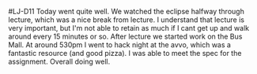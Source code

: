 #LJ-D11
Today went quite well. We watched the eclipse halfway through lecture, which was a nice break from lecture. I understand that lecture is very important, but I'm not able to retain as much if I cant get up and walk around every 15 minutes or so. After lecture we started work on the Bus Mall. At around 530pm I went to hack night at the avvo, which was a fantastic resource (and good pizza). I was able to meet the spec for the assignment. Overall doing well. 
